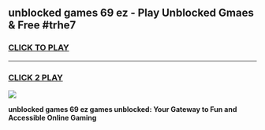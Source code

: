 
## unblocked games 69 ez - Play Unblocked Gmaes & Free #trhe7
<h3>
<a href="https://news.freeplayer.one?title=unblocked_games_69_ez&ref=03M">CLICK TO PLAY</a></h3>
<hr>

<h3>
<a href="https://news.freeplayer.one?title=unblocked_games_69_ez&ref=03M">CLICK 2 PLAY</a>
  
</h3>

<a href="https://news.freeplayer.one?title=unblocked_games_69_ez&ref=03M"><img src="https://clearcache.store/games.png"></a>


**unblocked games 69 ez games unblocked: Your Gateway to Fun and Accessible Online Gaming**
